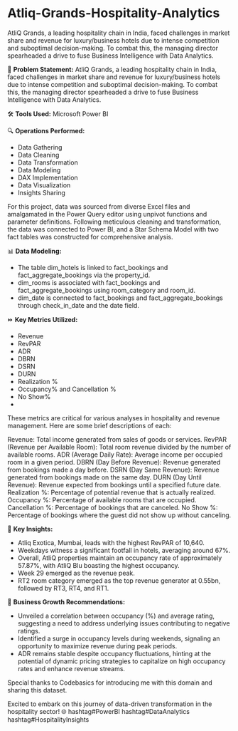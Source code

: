 # Atliq-Grands-Hospitality-Analytics
AtliQ Grands, a leading hospitality chain in India, faced challenges in market share and revenue for luxury/business hotels due to intense competition and suboptimal decision-making. To combat this, the managing director spearheaded a drive to fuse Business Intelligence with Data Analytics.

🏨 **Problem Statement:**
AtliQ Grands, a leading hospitality chain in India, faced challenges in market share and revenue for luxury/business hotels due to intense competition and suboptimal decision-making. To combat this, the managing director spearheaded a drive to fuse Business Intelligence with Data Analytics.

🛠 **Tools Used:**
Microsoft Power BI

🔍 **Operations Performed:**
- Data Gathering
- Data Cleaning
- Data Transformation
- Data Modeling
- DAX Implementation
- Data Visualization
- Insights Sharing

For this project, data was sourced from diverse Excel files and amalgamated in the Power Query editor using unpivot functions and parameter definitions. Following meticulous cleaning and transformation, the data was connected to Power BI, and a Star Schema Model with two fact tables was constructed for comprehensive analysis.

📊 **Data Modeling:**
- The table dim_hotels is linked to fact_bookings and fact_aggregate_bookings via the property_id.
- dim_rooms is associated with fact_bookings and fact_aggregate_bookings using room_category and room_id.
- dim_date is connected to fact_bookings and fact_aggregate_bookings through check_in_date and the date field.

⏩ **Key Metrics Utilized:**
- Revenue
- RevPAR
- ADR
- DBRN
- DSRN
- DURN
- Realization %
- Occupancy% and Cancellation %
- No Show%
- 
These metrics are critical for various analyses in hospitality and revenue management. Here are some brief descriptions of each:

Revenue: Total income generated from sales of goods or services.
RevPAR (Revenue per Available Room): Total room revenue divided by the number of available rooms.
ADR (Average Daily Rate): Average income per occupied room in a given period.
DBRN (Day Before Revenue): Revenue generated from bookings made a day before.
DSRN (Day Same Revenue): Revenue generated from bookings made on the same day.
DURN (Day Until Revenue): Revenue expected from bookings until a specified future date.
Realization %: Percentage of potential revenue that is actually realized.
Occupancy %: Percentage of available rooms that are occupied.
Cancellation %: Percentage of bookings that are canceled.
No Show %: Percentage of bookings where the guest did not show up without canceling.


🔑 **Key Insights:**
- Atliq Exotica, Mumbai, leads with the highest RevPAR of 10,640.
- Weekdays witness a significant footfall in hotels, averaging around 67%.
- Overall, AtliQ properties maintain an occupancy rate of approximately 57.87%, with AtliQ Blu boasting the highest occupancy.
- Week 29 emerged as the revenue peak.
- RT2 room category emerged as the top revenue generator at 0.55bn, followed by RT3, RT4, and RT1.

🚀 **Business Growth Recommendations:**
- Unveiled a correlation between occupancy (%) and average rating, suggesting a need to address underlying issues contributing to negative ratings.
- Identified a surge in occupancy levels during weekends, signaling an opportunity to maximize revenue during peak periods.
- ADR remains stable despite occupancy fluctuations, hinting at the potential of dynamic pricing strategies to capitalize on high occupancy rates and enhance revenue streams.

Special thanks to Codebasics for introducing me with this domain and sharing this dataset.

Excited to embark on this journey of data-driven transformation in the hospitality sector! 🌐 hashtag#PowerBI hashtag#DataAnalytics hashtag#HospitalityInsights
